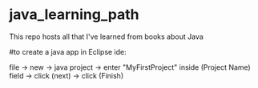# java_learning_path
This repo hosts all that I've learned from books about Java

#to create a java app in Eclipse ide:

file -> new -> java project -> enter "MyFirstProject" inside (Project Name) field -> click (next) -> click (Finish)